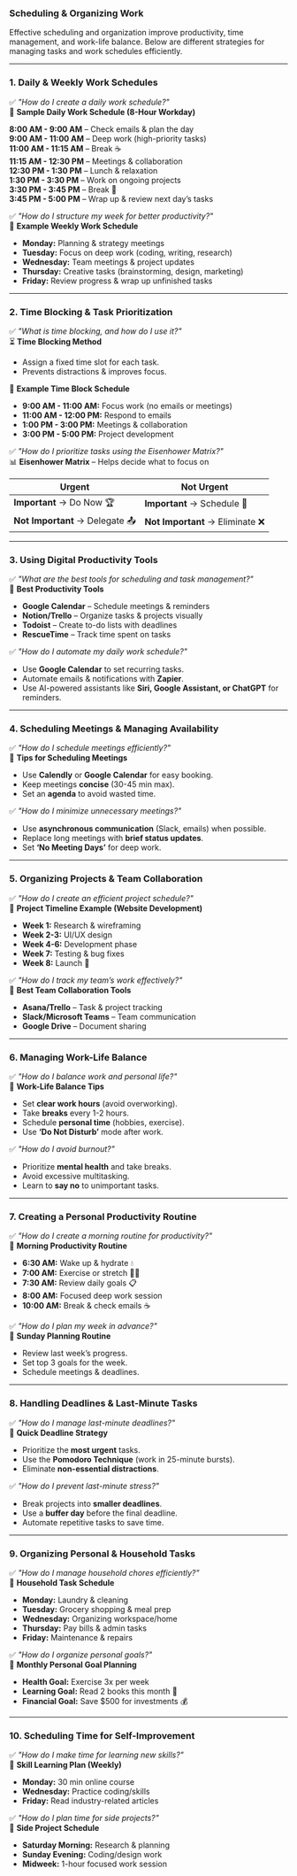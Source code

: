 ### Scheduling & Organizing Work  

Effective scheduling and organization improve productivity, time management, and work-life balance. Below are different strategies for managing tasks and work schedules efficiently.

---

### 1. Daily & Weekly Work Schedules  

✅ *"How do I create a daily work schedule?"*  
📅 **Sample Daily Work Schedule (8-Hour Workday)**  

**8:00 AM - 9:00 AM** – Check emails & plan the day  
**9:00 AM - 11:00 AM** – Deep work (high-priority tasks)  
**11:00 AM - 11:15 AM** – Break ☕  
**11:15 AM - 12:30 PM** – Meetings & collaboration  
**12:30 PM - 1:30 PM** – Lunch & relaxation  
**1:30 PM - 3:30 PM** – Work on ongoing projects  
**3:30 PM - 3:45 PM** – Break 🍎  
**3:45 PM - 5:00 PM** – Wrap up & review next day’s tasks  

✅ *"How do I structure my week for better productivity?"*  
📌 **Example Weekly Work Schedule**  

- **Monday:** Planning & strategy meetings  
- **Tuesday:** Focus on deep work (coding, writing, research)  
- **Wednesday:** Team meetings & project updates  
- **Thursday:** Creative tasks (brainstorming, design, marketing)  
- **Friday:** Review progress & wrap up unfinished tasks  

---

### 2. Time Blocking & Task Prioritization  

✅ *"What is time blocking, and how do I use it?"*  
⏳ **Time Blocking Method**  
- Assign a fixed time slot for each task.  
- Prevents distractions & improves focus.  

📌 **Example Time Block Schedule**  
- **9:00 AM - 11:00 AM:** Focus work (no emails or meetings)  
- **11:00 AM - 12:00 PM:** Respond to emails  
- **1:00 PM - 3:00 PM:** Meetings & collaboration  
- **3:00 PM - 5:00 PM:** Project development  

✅ *"How do I prioritize tasks using the Eisenhower Matrix?"*  
📊 **Eisenhower Matrix** – Helps decide what to focus on  

| Urgent | Not Urgent |
|--------|-----------|
| **Important** → Do Now 🏆 | **Important** → Schedule 📅 |
| **Not Important** → Delegate 📤 | **Not Important** → Eliminate ❌ |

---

### 3. Using Digital Productivity Tools  

✅ *"What are the best tools for scheduling and task management?"*  
📌 **Best Productivity Tools**  
- **Google Calendar** – Schedule meetings & reminders  
- **Notion/Trello** – Organize tasks & projects visually  
- **Todoist** – Create to-do lists with deadlines  
- **RescueTime** – Track time spent on tasks  

✅ *"How do I automate my daily work schedule?"*  
- Use **Google Calendar** to set recurring tasks.  
- Automate emails & notifications with **Zapier**.  
- Use AI-powered assistants like **Siri, Google Assistant, or ChatGPT** for reminders.  

---

### 4. Scheduling Meetings & Managing Availability  

✅ *"How do I schedule meetings efficiently?"*  
📌 **Tips for Scheduling Meetings**  
- Use **Calendly** or **Google Calendar** for easy booking.  
- Keep meetings **concise** (30-45 min max).  
- Set an **agenda** to avoid wasted time.  

✅ *"How do I minimize unnecessary meetings?"*  
- Use **asynchronous communication** (Slack, emails) when possible.  
- Replace long meetings with **brief status updates**.  
- Set **‘No Meeting Days’** for deep work.  

---

### 5. Organizing Projects & Team Collaboration  

✅ *"How do I create an efficient project schedule?"*  
📌 **Project Timeline Example (Website Development)**  
- **Week 1:** Research & wireframing  
- **Week 2-3:** UI/UX design  
- **Week 4-6:** Development phase  
- **Week 7:** Testing & bug fixes  
- **Week 8:** Launch 🚀  

✅ *"How do I track my team’s work effectively?"*  
📌 **Best Team Collaboration Tools**  
- **Asana/Trello** – Task & project tracking  
- **Slack/Microsoft Teams** – Team communication  
- **Google Drive** – Document sharing  

---

### 6. Managing Work-Life Balance  

✅ *"How do I balance work and personal life?"*  
📌 **Work-Life Balance Tips**  
- Set **clear work hours** (avoid overworking).  
- Take **breaks** every 1-2 hours.  
- Schedule **personal time** (hobbies, exercise).  
- Use **‘Do Not Disturb’** mode after work.  

✅ *"How do I avoid burnout?"*  
- Prioritize **mental health** and take breaks.  
- Avoid excessive multitasking.  
- Learn to **say no** to unimportant tasks.  

---

### 7. Creating a Personal Productivity Routine  

✅ *"How do I create a morning routine for productivity?"*  
🌅 **Morning Productivity Routine**  
- **6:30 AM:** Wake up & hydrate 💧  
- **7:00 AM:** Exercise or stretch 🏃‍♂️  
- **7:30 AM:** Review daily goals 📋  
- **8:00 AM:** Focused deep work session  
- **10:00 AM:** Break & check emails ☕  

✅ *"How do I plan my week in advance?"*  
📌 **Sunday Planning Routine**  
- Review last week’s progress.  
- Set top 3 goals for the week.  
- Schedule meetings & deadlines.  

---

### 8. Handling Deadlines & Last-Minute Tasks  

✅ *"How do I manage last-minute deadlines?"*  
📌 **Quick Deadline Strategy**  
- Prioritize the **most urgent** tasks.  
- Use the **Pomodoro Technique** (work in 25-minute bursts).  
- Eliminate **non-essential distractions**.  

✅ *"How do I prevent last-minute stress?"*  
- Break projects into **smaller deadlines**.  
- Use a **buffer day** before the final deadline.  
- Automate repetitive tasks to save time.  

---

### 9. Organizing Personal & Household Tasks  

✅ *"How do I manage household chores efficiently?"*  
📌 **Household Task Schedule**  
- **Monday:** Laundry & cleaning  
- **Tuesday:** Grocery shopping & meal prep  
- **Wednesday:** Organizing workspace/home  
- **Thursday:** Pay bills & admin tasks  
- **Friday:** Maintenance & repairs  

✅ *"How do I organize personal goals?"*  
📌 **Monthly Personal Goal Planning**  
- **Health Goal:** Exercise 3x per week  
- **Learning Goal:** Read 2 books this month 📖  
- **Financial Goal:** Save $500 for investments 💰  

---

### 10. Scheduling Time for Self-Improvement  

✅ *"How do I make time for learning new skills?"*  
📌 **Skill Learning Plan (Weekly)**  
- **Monday:** 30 min online course  
- **Wednesday:** Practice coding/skills  
- **Friday:** Read industry-related articles  

✅ *"How do I plan time for side projects?"*  
📌 **Side Project Schedule**  
- **Saturday Morning:** Research & planning  
- **Sunday Evening:** Coding/design work  
- **Midweek:** 1-hour focused work session  